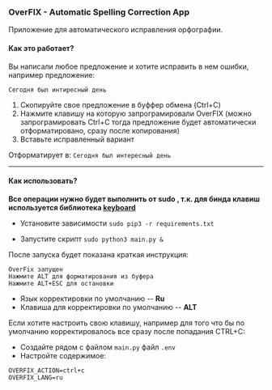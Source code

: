 ### OverFIX - Automatic Spelling Correction App
Приложение для автоматического исправления орфографии.

#### Как это работает?

Вы написали любое предложение и хотите исправить в нем ошибки, например предложение:

`Сегодня был интиресный день`

1. Скопируйте свое предложение в буффер обмена (Ctrl+C)
2. Нажмите клавишу на которую запрограмировали OverFIX (можно запрограмировать Ctrl+C тогда предложение будет автоматически отформатировано, сразу после копирования)
3. Вставьте исправленный вариант
   
Отформатирует в:
`Сегодня был интересный день`

------------

#### Как использовать?
**Все операции нужно будет выполнить от sudo , т.к. для бинда клавиш используется библиотека [keyboard](https://pypi.org/project/keyboard/ "keyboard")**
- Установите зависимости `sudo pip3 -r requirements.txt`

- Запустите скрипт `sudo python3 main.py &`

После запуска будет показана краткая инструкция:
```
OverFix запущен
Нажмите ALT для форматирования из буфера
Нажмите ALT+ESC для остановки
```

- Язык корректировки по умолчанию -- **Ru**
- Клавиша для корректировки по умолчанию -- **ALT**

Если хотите настроить свою клавишу, например для того что бы по умолчанию корректировалось все сразу после попадания CTRL+C:

- Создайте рядом с файлом `main.py` файл `.env`
- Настройте содержимое: 
```
OVERFIX_ACTION=ctrl+c
OVERFIX_LANG=ru
```
